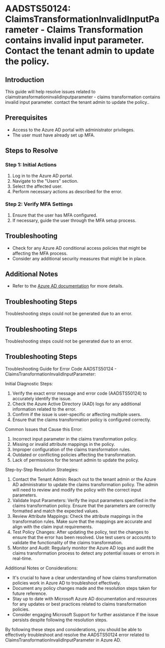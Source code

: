 # AADSTS50124: ClaimsTransformationInvalidInputParameter - Claims Transformation contains invalid input parameter. Contact the tenant admin to update the policy.

## Introduction

This guide will help resolve issues related to
claimstransformationinvalidinputparameter - claims transformation contains
invalid input parameter. contact the tenant admin to update the policy..

## Prerequisites

* Access to the Azure AD portal with administrator privileges.
* The user must have already set up MFA.

## Steps to Resolve

### Step 1: Initial Actions

1. Log in to the Azure AD portal.
2. Navigate to the "Users" section.
3. Select the affected user.
4. Perform necessary actions as described for the error.

### Step 2: Verify MFA Settings

1. Ensure that the user has MFA configured.
2. If necessary, guide the user through the MFA setup process.

## Troubleshooting

* Check for any Azure AD conditional access policies that might be affecting the
  MFA process.
* Consider any additional security measures that might be in place.

## Additional Notes

* Refer to the
  [Azure AD documentation](https://learn.microsoft.com/en-us/azure/active-directory/)
  for more details.

## Troubleshooting Steps

Troubleshooting steps could not be generated due to an error.

## Troubleshooting Steps

Troubleshooting steps could not be generated due to an error.

## Troubleshooting Steps

Troubleshooting Guide for Error Code AADSTS50124 -
ClaimsTransformationInvalidInputParameter:

Initial Diagnostic Steps:

1. Verify the exact error message and error code (AADSTS50124) to accurately
   identify the issue.
2. Check the Azure Active Directory (AAD) logs for any additional information
   related to the error.
3. Confirm if the issue is user-specific or affecting multiple users.
4. Ensure that the claims transformation policy is configured correctly.

Common Issues that Cause this Error:

1. Incorrect input parameter in the claims transformation policy.
2. Missing or invalid attribute mappings in the policy.
3. Improper configuration of the claims transformation rules.
4. Outdated or conflicting policies affecting the transformation.
5. Lack of permissions for the tenant admin to update the policy.

Step-by-Step Resolution Strategies:

1. Contact the Tenant Admin: Reach out to the tenant admin or the Azure AD
   administrator to update the claims transformation policy. The admin will need
   to review and modify the policy with the correct input parameters.
2. Validate Input Parameters: Verify the input parameters specified in the
   claims transformation policy. Ensure that the parameters are correctly
   formatted and match the expected values.
3. Review Attribute Mappings: Check the attribute mappings in the transformation
   rules. Make sure that the mappings are accurate and align with the claim
   input requirements.
4. Test Policy Changes: After updating the policy, test the changes to ensure
   that the error has been resolved. Use test users or accounts to validate the
   functionality of the claims transformation.
5. Monitor and Audit: Regularly monitor the Azure AD logs and audit the claims
   transformation process to detect any potential issues or errors in real-time.

Additional Notes or Considerations:

* It's crucial to have a clear understanding of how claims transformation
  policies work in Azure AD to troubleshoot effectively.
* Document any policy changes made and the resolution steps taken for future
  reference.
* Stay up to date with Microsoft Azure AD documentation and resources for any
  updates or best practices related to claims transformation policies.
* Consider engaging Microsoft Support for further assistance if the issue
  persists despite following the resolution steps.

By following these steps and considerations, you should be able to effectively
troubleshoot and resolve the AADSTS50124 error related to
ClaimsTransformationInvalidInputParameter in Azure AD.
